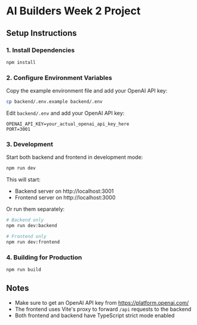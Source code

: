 # AI Builders Week 2 Project

## Setup Instructions

### 1. Install Dependencies

```bash
npm install
```

### 2. Configure Environment Variables

Copy the example environment file and add your OpenAI API key:

```bash
cp backend/.env.example backend/.env
```

Edit `backend/.env` and add your OpenAI API key:

```
OPENAI_API_KEY=your_actual_openai_api_key_here
PORT=3001
```

### 3. Development

Start both backend and frontend in development mode:

```bash
npm run dev
```

This will start:
- Backend server on http://localhost:3001
- Frontend server on http://localhost:3000

Or run them separately:

```bash
# Backend only
npm run dev:backend

# Frontend only
npm run dev:frontend
```

### 4. Building for Production

```bash
npm run build
```

## Notes

- Make sure to get an OpenAI API key from https://platform.openai.com/
- The frontend uses Vite's proxy to forward `/api` requests to the backend
- Both frontend and backend have TypeScript strict mode enabled
